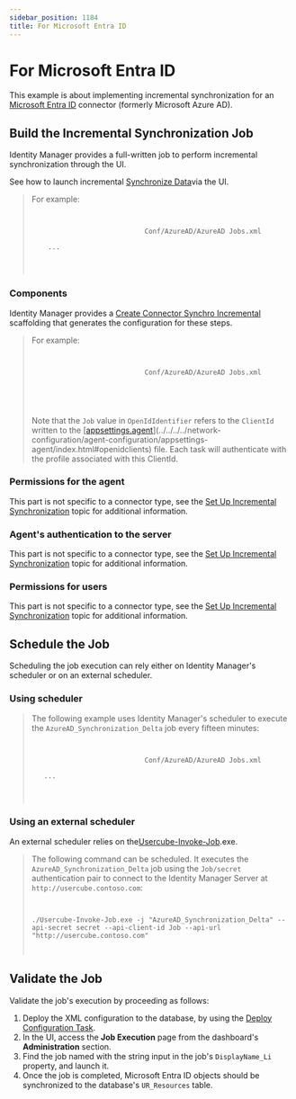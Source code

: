 ```yaml
---
sidebar_position: 1184
title: For Microsoft Entra ID
---
```


# For Microsoft Entra ID

This example is about implementing incremental synchronization for an [Microsoft Entra ID](../../../references-connectors/microsoftentraID/index "Microsoft Entra ID") connector (formerly Microsoft Azure AD).

## Build the Incremental Synchronization Job

Identity Manager provides a full-written job to perform incremental synchronization through the UI.

See how to launch incremental [Synchronize Data](../../../../../user-guide/set-up/synchronization/index "Synchronize Data")via the UI.

> For example:
>
> ```
>
>                         
>                             Conf/AzureAD/AzureAD Jobs.xml
>
>     ...
> 
>
>                     
> ```
### Components

Identity Manager provides a [Create Connector Synchro Incremental](../../../../toolkit/xml-configuration/configuration/scaffoldings/jobs/createconnectorsynchroincremental/index "Create Connector Synchro Incremental") scaffolding that generates the configuration for these steps.

> For example:
>
> ```
>
>                         
>                             Conf/AzureAD/AzureAD Jobs.xml
>
>   
>
>                     
> ```
>
> Note that the `Job` value in `OpenIdIdentifier` refers to the `ClientId` written to the [[appsettings.agent](../../../../network-configuration/agent-configuration/appsettings-agent/index "appsettings.agent")](../../../../network-configuration/agent-configuration/appsettings-agent/index.html#openidclients) file. Each task will authenticate with the profile associated with this ClientId.

### Permissions for the agent

This part is not specific to a connector type, see the [Set Up Incremental Synchronization](../index "Set Up Incremental Synchronization") topic for additional information.

### Agent's authentication to the server

This part is not specific to a connector type, see the [Set Up Incremental Synchronization](../index "Set Up Incremental Synchronization") topic for additional information.

### Permissions for users

This part is not specific to a connector type, see the [Set Up Incremental Synchronization](../index "Set Up Incremental Synchronization") topic for additional information.

## Schedule the Job

Scheduling the job execution can rely either on Identity Manager's scheduler or on an external scheduler.

### Using scheduler

> The following example uses Identity Manager's scheduler to execute the `AzureAD_Synchronization_Delta` job every fifteen minutes:
>
> ```
>
>                         
>                             Conf/AzureAD/AzureAD Jobs.xml
>
>    ...
> 
>
>                     
> ```
### Using an external scheduler

An external scheduler relies on the[Usercube-Invoke-Job](../../../../executables/references/invoke-job/index "Identity Manager-Invoke-Job").exe.

> The following command can be scheduled. It executes the `AzureAD_Synchronization_Delta` job using the `Job/secret` authentication pair to connect to the Identity Manager Server at `http://usercube.contoso.com`:
>
> ```
>
>                         
> ./Usercube-Invoke-Job.exe -j "AzureAD_Synchronization_Delta" --api-secret secret --api-client-id Job --api-url "http://usercube.contoso.com"
>
>                     
> ```
## Validate the Job

Validate the job's execution by proceeding as follows:

1. Deploy the XML configuration to the database, by using the [Deploy Configuration Task](../../../../toolkit/xml-configuration/jobs/tasks/server/deployconfigurationtask/index "DeployConfigurationTask").
2. In the UI, access the **Job Execution** page from the dashboard's **Administration** section.
3. Find the job named with the string input in the job's `DisplayName_Li` property, and launch it.
4. Once the job is completed, Microsoft Entra ID objects should be synchronized to the database's `UR_Resources` table.